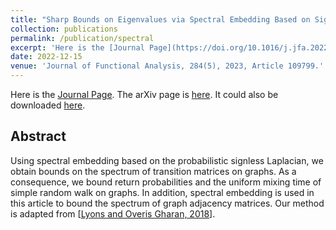 ```yaml
---
title: "Sharp Bounds on Eigenvalues via Spectral Embedding Based on Signless Laplacians"
collection: publications
permalink: /publication/spectral
excerpt: 'Here is the [Journal Page](https://doi.org/10.1016/j.jfa.2022.109799). The arXiv page: [here](https://arxiv.org/abs/2111.08777).'
date: 2022-12-15
venue: 'Journal of Functional Analysis, 284(5), 2023, Article 109799.'
---
```


Here is the [Journal Page](https://doi.org/10.1016/j.jfa.2022.109799). The arXiv page is [here](https://arxiv.org/abs/2111.08777).
It could also be downloaded [here](http://zf-wei.github.io/files/Spectral.pdf).

## Abstract

Using spectral embedding based on the probabilistic signless Laplacian, we obtain bounds on the spectrum of transition matrices on graphs. As a consequence, we bound return probabilities and the uniform mixing time of simple random walk on graphs. In addition, spectral embedding is used in this article to bound the spectrum of graph adjacency matrices. Our method is adapted from \[[Lyons and Overis Gharan, 2018](https://doi.org/10.1093/imrn/rnx082)\].